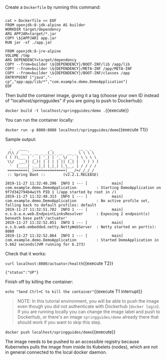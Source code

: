 Create a `Dockerfile` by running this command:

<pre><code class="execute">
cat > Dockerfile << EOF
FROM openjdk:8-jdk-alpine AS builder
WORKDIR target/dependency
ARG APPJAR=target/*.jar
COPY \${APPJAR} app.jar
RUN jar -xf ./app.jar

FROM openjdk:8-jre-alpine
VOLUME /tmp
ARG DEPENDENCY=target/dependency
COPY --from=builder \${DEPENDENCY}/BOOT-INF/lib /app/lib
COPY --from=builder \${DEPENDENCY}/META-INF /app/META-INF
COPY --from=builder \${DEPENDENCY}/BOOT-INF/classes /app
ENTRYPOINT ["java","-cp","app:app/lib/*","com.example.demo.DemoApplication"]
EOF
</code></pre>

Then build the container image, giving it a tag (choose your own ID instead of "localhost/springguides" if you are going to push to Dockerhub):

`docker build -t localhost/springguides/demo .`{{execute}}

You can run the container locally:

`docker run -p 8080:8080 localhost/springguides/demo`{{execute T1}}

Sample output:

```
  .   ____          _            __ _ _
 /\\ / ___'_ __ _ _(_)_ __  __ _ \ \ \ \
( ( )\___ | '_ | '_| | '_ \/ _` | \ \ \ \
 \\/  ___)| |_)| | | | | || (_| |  ) ) ) )
  '  |____| .__|_| |_|_| |_\__, | / / / /
 =========|_|==============|___/=/_/_/_/
 :: Spring Boot ::        (v2.2.1.RELEASE)

2019-11-27 11:32:48.296  INFO 1 --- [           main] com.example.demo.DemoApplication         : Starting DemoApplication on 9f7d342794b4with PID 1 (/app started by root in /)
2019-11-27 11:32:48.313  INFO 1 --- [           main] com.example.demo.DemoApplication         : No active profile set, falling back to default profiles: default
2019-11-27 11:32:51.782  INFO 1 --- [           main] o.s.b.a.e.web.EndpointLinksResolver      : Exposing 2 endpoint(s) beneath base path'/actuator'
2019-11-27 11:32:52.851  INFO 1 --- [           main] o.s.b.web.embedded.netty.NettyWebServer  : Netty started on port(s): 8080
2019-11-27 11:32:52.864  INFO 1 --- [           main] com.example.demo.DemoApplication         : Started DemoApplication in 5.662 seconds(JVM running for 6.273)
```

Check that it works:

`curl localhost:8080/actuator/health`{{execute T2}}

```
{"status":"UP"}
```

Finish off by killing the container:

`echo "Send Ctrl+C to kill the container"`{{execute T1 interrupt}}

> NOTE: In this tutorial environment, you will be able to push the image even though you did not authenticate with Dockerhub (`docker login`). If you are running locally you can change the image label and push to Dockerhub, or there's an image `springguides/demo` already there that should work if you want to skip this step.

`docker push localhost/springguides/demo`{{execute}}

The image needs to be pushed to an accessible registry because Kubernetes pulls the image from inside its Kubelets (nodes), which are not in general connected to the local docker daemon.
